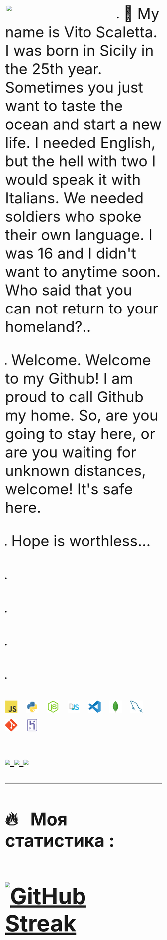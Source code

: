 <p>
  <img src="https://i.ibb.co/jyJ64QZ/1663497147084.png" width="350" align="left" vspace="5" hspace="5">
<p dir="ltr"><li><font size="7">👋 My name is Vito Scaletta. I was born in Sicily in the 25th year. Sometimes you just want to taste the ocean and start a new life. I needed English, but the hell with two I would speak it with Italians. We needed soldiers who spoke their own language. I was 16 and I didn't want to anytime soon. Who said that you can not return to your homeland?..</p>
<p dir="ltr"><li><font size="7">Welcome. Welcome to my Github! I am proud to call Github my home. So, are you going to stay here, or are you waiting for unknown distances, welcome! It's safe here.</p>
<p dir="ltr"><li><font size="7">Hope is worthless...</p>
<p dir="ltr"><li><font size="7">
<p dir="ltr"><li><font size="7">
<p dir="ltr"><li><font size="7">
<p dir="ltr"><li><font size="7">
<p>
<img src="https://github.com/devicons/devicon/blob/master/icons/javascript/javascript-original.svg" title="JavaScript" alt="JavaScript" width="40" height="40"/>&nbsp;
<img src="https://github.com/devicons/devicon/blob/master/icons/python/python-original.svg" title="Python"  alt="Python" width="40" height="40"/>&nbsp;
<img src="https://github.com/devicons/devicon/blob/master/icons/nodejs/nodejs-original.svg" title="NodeJS" alt="NodeJS" width="40" height="40"/>&nbsp;
<img src="https://github.com/lol1ss/lol1ss/blob/main/img/565444.png"  title="DiscordJS" alt="DiscordJS" width="40" height="40"/>&nbsp;
<img src="https://github.com/devicons/devicon/blob/master/icons/vscode/vscode-original.svg" title="VScode" alt="VScode" width="40" height="40"/>&nbsp;
<img src="https://github.com/devicons/devicon/blob/master/icons/mongodb/mongodb-original.svg" title="mongoDB" alt="mongoDB" width="40" height="40"/>&nbsp;
<img src="https://github.com/devicons/devicon/blob/master/icons/mysql/mysql-original.svg" title="MySQL"  alt="MySQL" width="40" height="40"/>&nbsp;
<img src="https://github.com/devicons/devicon/blob/master/icons/git/git-original.svg" title="Git" **alt="Git" width="40" height="40"/>&nbsp;
<img src="https://github.com/devicons/devicon/blob/master/icons/heroku/heroku-original.svg"  title="Heroku" alt="Heroku" width="40" height="40"/>&nbsp;
</p> 
<div id="badges">
  <a href="https://t.me/lol1sss">
    <img src="https://img.shields.io/badge/Telegram-white?style=for-the-badge&logo=telegram&logoColor=black"/>
  </a>
  <a href="mailto:gyy25404@gmail.com">
    <img src="https://img.shields.io/badge/Gmail-white?style=for-the-badge&logo=gmail&logoColor=black"/>
  </a>
  <a href="https://instagram.com/iredoff">
    <img src="https://img.shields.io/badge/Instagram-white?style=for-the-badge&logo=instagram&logoColor=black"/>
  </a>
</div>

---
  ### 🔥 &nbsp; Моя статистика :
  [![GitHub Streak](https://streak-stats.demolab.com?user=lol1ss&theme=highcontrast)](https://git.io/streak-stats)
---
  <p align="center">
<br><br><br><br>
